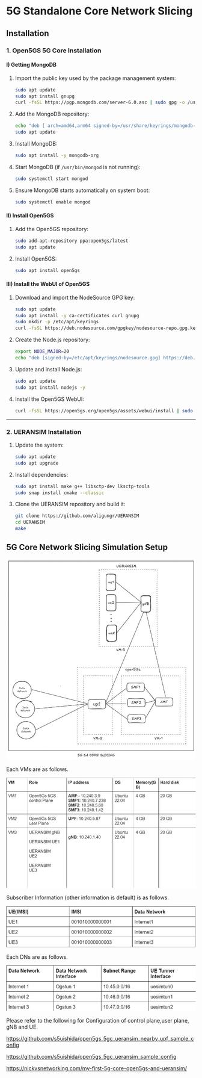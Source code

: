 
# 5G Standalone Core Network Slicing

## Installation

### 1. Open5GS 5G Core Installation

#### I) Getting MongoDB

1. Import the public key used by the package management system:

   ```bash
   sudo apt update
   sudo apt install gnupg
   curl -fsSL https://pgp.mongodb.com/server-6.0.asc | sudo gpg -o /usr/share/keyrings/mongodb-server-6.0.gpg --dearmor
   ```

2. Add the MongoDB repository:

   ```bash
   echo "deb [ arch=amd64,arm64 signed-by=/usr/share/keyrings/mongodb-server-6.0.gpg] https://repo.mongodb.org/apt/ubuntu jammy/mongodb-org/6.0 multiverse" | sudo tee /etc/apt/sources.list.d/mongodb-org-6.0.list
   sudo apt update
   ```

3. Install MongoDB:

   ```bash
   sudo apt install -y mongodb-org
   ```

4. Start MongoDB (if `/usr/bin/mongod` is not running):

   ```bash
   sudo systemctl start mongod
   ```

5. Ensure MongoDB starts automatically on system boot:

   ```bash
   sudo systemctl enable mongod
   ```

#### II) Install Open5GS

1. Add the Open5GS repository:

   ```bash
   sudo add-apt-repository ppa:open5gs/latest
   sudo apt update
   ```

2. Install Open5GS:

   ```bash
   sudo apt install open5gs
   ```

#### III) Install the WebUI of Open5GS

1. Download and import the NodeSource GPG key:

   ```bash
   sudo apt update
   sudo apt install -y ca-certificates curl gnupg
   sudo mkdir -p /etc/apt/keyrings
   curl -fsSL https://deb.nodesource.com/gpgkey/nodesource-repo.gpg.key | sudo gpg --dearmor -o /etc/apt/keyrings/nodesource.gpg
   ```

2. Create the Node.js repository:

   ```bash
   export NODE_MAJOR=20
   echo "deb [signed-by=/etc/apt/keyrings/nodesource.gpg] https://deb.nodesource.com/node_$NODE_MAJOR.x nodistro main" | sudo tee /etc/apt/sources.list.d/nodesource.list
   ```

3. Update and install Node.js:

   ```bash
   sudo apt update
   sudo apt install nodejs -y
   ```

4. Install the Open5GS WebUI:

   ```bash
   curl -fsSL https://open5gs.org/open5gs/assets/webui/install | sudo -E bash -
   ```

---

### 2. UERANSIM Installation

1. Update the system:

   ```bash
   sudo apt update
   sudo apt upgrade
   ```

2. Install dependencies:

   ```bash
   sudo apt install make g++ libsctp-dev lksctp-tools
   sudo snap install cmake --classic
   ```

3. Clone the UERANSIM repository and build it:

   ```bash
   git clone https://github.com/aligungr/UERANSIM
   cd UERANSIM
   make
   ```
## 5G Core Network Slicing Simulation Setup

![Simulation Setup](images/simulation.jpg "Network Slicing Diagram")



Each VMs are as follows.

![VM Allocation](images/table1.jpg "VM information")

Subscriber Information (other information is default) is as follows.

![VM Allocation](images/table2.jpg "Subscriber information")

Each DNs are as follows.

![VM Allocation](images/table3.jpg "Data Network information")



Please refer to the following for Configuration of control plane,user plane, gNB and UE.

https://github.com/s5uishida/open5gs_5gc_ueransim_nearby_upf_sample_config

https://github.com/s5uishida/open5gs_5gc_ueransim_sample_config

https://nickvsnetworking.com/my-first-5g-core-open5gs-and-ueransim/





